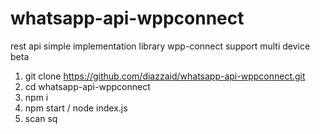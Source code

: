 # whatsapp-api-wppconnect
rest api simple implementation library wpp-connect support multi device beta
1. git clone https://github.com/diazzaid/whatsapp-api-wppconnect.git
2. cd whatsapp-api-wppconnect
3. npm i
4. npm start / node index.js
5. scan sq
